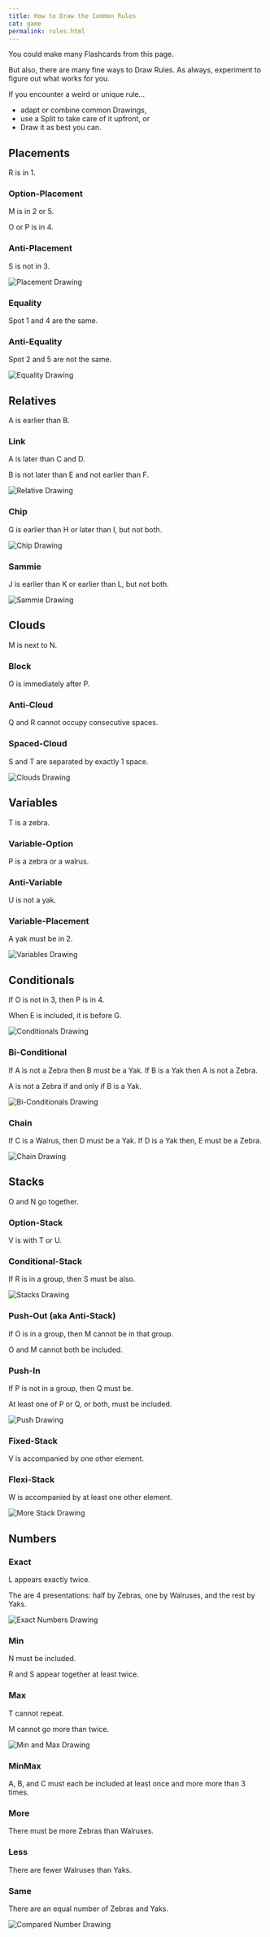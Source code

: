 ```yaml
---
title: How to Draw the Common Rules
cat: game
permalink: rules.html
---
```


You could make many Flashcards from this page.

But also, there are many fine ways to Draw Rules. As always, experiment to figure out what works for you.

If you encounter a weird or unique rule...

- adapt or combine common Drawings,
- use a Split to take care of it upfront, or
- Draw it as best you can.


## Placements

R is in 1.

### Option-Placement

M is in 2 or 5.

O or P is in 4.

### Anti-Placement

S is not in 3.

![Placement Drawing][1]

### Equality

Spot 1 and 4 are the same.

### Anti-Equality

Spot 2 and 5 are not the same.

![Equality Drawing][2]

## Relatives

A is earlier than B.

### Link

A is later than C and D.

B is not later than E and not earlier than F.

![Relative Drawing][16]

### Chip

G is earlier than H or later than I, but not both.

![Chip Drawing][3]

### Sammie

J is earlier than K or earlier than L, but not both.

![Sammie Drawing][4]

## Clouds

M is next to N.

### Block

O is immediately after P.

### Anti-Cloud

Q and R cannot occupy consecutive spaces.

### Spaced-Cloud

S and T are separated by exactly 1 space.

![Clouds Drawing][5]

## Variables

T is a zebra.

### Variable-Option

P is a zebra or a walrus.

### Anti-Variable

U is not a yak.

### Variable-Placement

A yak must be in 2.

![Variables Drawing][6]

## Conditionals

If O is not in 3, then P is in 4.

When E is included, it is before G.

![Conditionals Drawing][7]

### Bi-Conditional

If A is not a Zebra then B must be a Yak. If B is a Yak then A is not a Zebra.

A is not a Zebra if and only if B is a Yak.

![Bi-Conditionals Drawing][8]

### Chain

If C is a Walrus, then D must be a Yak. If D is a Yak then, E must be a Zebra.

![Chain Drawing][9]

## Stacks

O and N go together.

### Option-Stack

V is with T or U.

### Conditional-Stack

If R is in a group, then S must be also.

![Stacks Drawing][10]

### Push-Out (aka Anti-Stack)

If O is in a group, then M cannot be in that group.

O and M cannot both be included.

### Push-In

If P is not in a group, then Q must be.

At least one of P or Q, or both, must be included.

![Push Drawing][11]

### Fixed-Stack

V is accompanied by one other element.

### Flexi-Stack

W is accompanied by at least one other element.

![More Stack Drawing][12]

## Numbers

### Exact

L appears exactly twice.

The are 4 presentations: half by Zebras, one by Walruses, and the rest by Yaks.

![Exact Numbers Drawing][13]

### Min

N must be included.

R and S appear together at least twice.

### Max

T cannot repeat.

M cannot go more than twice.

![Min and Max Drawing][14]

### MinMax

A, B, and C must each be included at least once and more more than 3 times.

### More

There must be more Zebras than Walruses.

### Less

There are fewer Walruses than Yaks.

### Same

There are an equal number of Zebras and Yaks.

![Compared Number Drawing][15]

[1]: assets/images/rules/placements.png
[2]: assets/images/rules/equality.png
[3]: assets/images/rules/chip.png
[4]: assets/images/rules/sammie.png
[5]: assets/images/rules/clouds.png
[6]: assets/images/rules/variables.png
[7]: assets/images/rules/conditional.png
[8]: assets/images/rules/biconditional.png
[9]: assets/images/rules/chains.png
[10]: assets/images/rules/stacks.png
[11]: assets/images/rules/push.png
[12]: assets/images/rules/emptystack.png
[13]: assets/images/rules/exact.png
[14]: assets/images/rules/minmax.png
[15]: assets/images/rules/moreless.png
[16]: assets/images/rules/relative.png